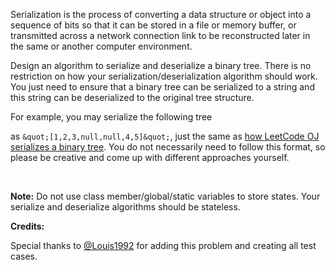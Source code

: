 
Serialization is the process of converting a data structure or object into a sequence of bits so that it can be stored in a file or memory buffer, or transmitted across a network connection link to be reconstructed later in the same or another computer environment.

Design an algorithm to serialize and deserialize a binary tree. There is no restriction on how your serialization/deserialization algorithm should work. You just need to ensure that a binary tree can be serialized to a string and this string can be deserialized to the original tree structure.

For example, you may serialize the following tree

as `&quot;[1,2,3,null,null,4,5]&quot;`, just the same as [how LeetCode OJ serializes a binary tree](https://leetcode.com/faq/#binary-tree). You do not necessarily need to follow this format, so please be creative and come up with different approaches yourself.

&nbsp;

**Note:** Do not use class member/global/static variables to store states. Your serialize and deserialize algorithms should be stateless.

**Credits:**<br />
Special thanks to [@Louis1992](https://leetcode.com/discuss/user/Louis1992) for adding this problem and creating all test cases.
